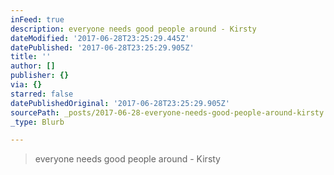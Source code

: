 ```yaml
---
inFeed: true
description: everyone needs good people around - Kirsty
dateModified: '2017-06-28T23:25:29.445Z'
datePublished: '2017-06-28T23:25:29.905Z'
title: ''
author: []
publisher: {}
via: {}
starred: false
datePublishedOriginal: '2017-06-28T23:25:29.905Z'
sourcePath: _posts/2017-06-28-everyone-needs-good-people-around-kirsty.md
_type: Blurb

---
```

> everyone needs good people around - Kirsty